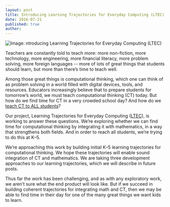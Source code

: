 ```yaml
---
layout: post
title: Introducing Learning Trajectories for Everyday Computing (LTEC)
date: 2016-07-21
published: true
author:
---
```


![Image: ntroducing Learning Trajectories for Everyday Computing (LTEC)](http://everydaycomputing.org/static/img/splash.png "Introducing Learning Trajectories for Everyday Computing (LTEC)")

Teachers are constantly told to teach more: more non-fiction, more technology, more engineering, more financial literacy, more problem solving, more foreign languages -- more of lots of great things that students should learn, but more than there’s time to teach well.

<!--excerpt-->

Among those great things is computational thinking, which one can think of as problem solving in a world filled with digital devices, tools, and resources. Educators increasingly believe that to prepare students for tomorrow’s world, we must teach computational thinking (CT) today. But how do we find time for CT in a very crowded school day? And how do we [teach CT to ALL students](https://www.whitehouse.gov/blog/2016/01/30/computer-science-all)?

Our project, Learning Trajectories for Everyday Computing ([LTEC](http://everydaycomputing.org)), is working to answer these questions. We’re exploring whether we can find time for computational thinking by integrating it with mathematics, in a way that strengthens both fields. And in order to reach all students, we’re trying to do this at K–5.

We’re approaching this work by building initial K–5 learning trajectories for computational thinking. We hope these trajectories will enable sound integration of CT and mathematics. We are taking three development approaches to our learning trajectories, which we will describe in future posts.

Thus far the work has been challenging, and as with any exploratory work, we aren’t sure what the end product will look like. But if we succeed in building coherent trajectories for integrating math and CT, then we may be able to find time in their day for one of the many great things we want kids to learn.

